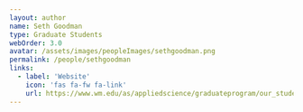 ```yaml
---
layout: author
name: Seth Goodman
type: Graduate Students
webOrder: 3.0
avatar: /assets/images/peopleImages/sethgoodman.png
permalink: /people/sethgoodman
links:
  - label: 'Website'
    icon: 'fas fa-fw fa-link'
    url: https://www.wm.edu/as/appliedscience/graduateprogram/our_students/goodman_s.php
---
```

